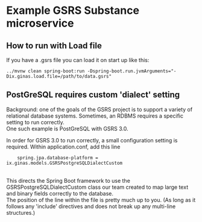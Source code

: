# Example GSRS Substance microservice

## How to run with Load file

If you have a .gsrs file you can load it on start up like this:

```
../mvnw clean spring-boot:run -Dspring-boot.run.jvmArguments="-Dix.ginas.load.file=/path/to/data.gsrs"
```
## PostGreSQL requires custom 'dialect' setting
Background: one of the goals of the GSRS project is to support a variety of relational database systems.  Sometimes, an RDBMS requires a specific setting to run correctly.
<br/>
One such example is PostGreSQL with GSRS 3.0.
<br/>

In order for GSRS 3.0 to run correctly, a small configuration setting is required.  Within application.conf, add this line
```
	spring.jpa.database-platform = ix.ginas.models.GSRSPostgreSQLDialectCustom
```
<br/>
This directs the Spring Boot framework to use the GSRSPostgreSQLDialectCustom class our team  created to map large text and binary fields correctly to the database.
<br/>
The position of the line within the file is pretty much up to you. (As long as it follows any 'include' directives and does not break up any multi-line structures.)
